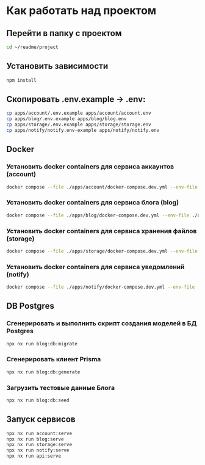 # Как работать над проектом

## Перейти в папку с проектом
```bash
cd ~/readme/project
```

## Установить зависимости
```bash
npm install
```

## Скопировать .env.example -> .env:
```bash
cp apps/account/.env.example apps/account/account.env
cp apps/blog/.env.example apps/blog/blog.env
cp apps/storage/.env.example apps/storage/storage.env
cp apps/notify/notify.env-example apps/notify/notify.env
```

## Docker

### Установить docker containers для сервиса аккаунтов (account)
```bash
docker compose --file ./apps/account/docker-compose.dev.yml --env-file ./apps/account/account.env --project-name "readme-account" up -d
```
### Установить docker containers для сервиса блога (blog)
```bash
docker compose --file ./apps/blog/docker-compose.dev.yml --env-file ./apps/blog/blog.env --project-name "readme-blog" up -d
```
### Установить docker containers для сервиса хранения файлов (storage)
```bash
docker compose --file ./apps/storage/docker-compose.dev.yml --env-file ./apps/storage/storage.env --project-name "readme-storage" up -d
```
### Установить docker containers для сервиса уведомлений (notify)
```bash
docker compose --file ./apps/notify/docker-compose.dev.yml --env-file ./apps/notify/notify.env  --project-name "readme-notify" up -d
```

## DB Postgres

### Сгенерировать и выполнить скрипт создания моделей в БД Postgres
```bash
npx nx run blog:db:migrate
```
### Сгенерировать клиент Prisma
```bash
npx nx run blog:db:generate
```
### Загрузить тестовые данные Блога
```bash
npx nx run blog:db:seed
```

## Запуск сервисов

```bash
npx nx run account:serve
npx nx run blog:serve
npx nx run storage:serve
npx nx run notify:serve
npx nx run api:serve
```
